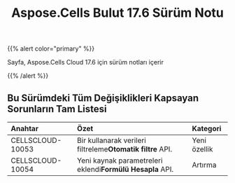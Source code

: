 ﻿---
title: Aspose.Cells Bulut 17.6 Sürüm Notu
second_title: Aspose.Cells Cloud Documen
type: docs
url: /tr/aspose-cells-cloud-17-6-release-notes/
aliases: [/aspose-cells-for-cloud-17-6-release-notes/]
description: Aspose.Cells Bulut, oluşturma, dönüştürme, birleştirme, bölme, korumalı, iç nesne işlemi vb. için Excel'i destekler
weight: 60
---
{{% alert color="primary" %}} 

Sayfa, Aspose.Cells Cloud 17.6 için sürüm notları içerir

{{% /alert %}} 
## **Bu Sürümdeki Tüm Değişiklikleri Kapsayan Sorunların Tam Listesi**

|**Anahtar**|**Özet**|**Kategori**|
|:- |:- |:- |
|CELLSCLOUD-10053| Bir kullanarak verileri filtreleme**Otomatik filtre** API.|Yeni özellik|
|CELLSCLOUD-10054| Yeni kaynak parametreleri eklendi**Formülü Hesapla** API.|Artırma|




